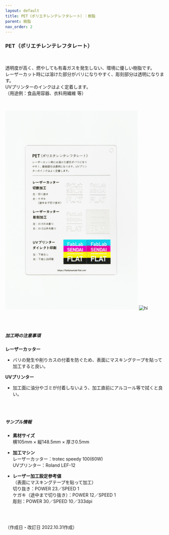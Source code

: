 ```yaml
---
layout: default
title: PET（ポリエチレンテレフタレート）｜樹脂
parent: 樹脂
nav_order: 2
---
```


### PET（ポリエチレンテレフタレート）
<br>

透明度が高く、燃やしても有毒ガスを発生しない、環境に優しい樹脂です。<br>
レーザーカット時には溶けた部分がバリになりやすく、彫刻部分は透明になります。<br>
UVプリンターのインクはよく定着します。<br>
（用途例：食品用容器、衣料用繊維 等）

<br>

<img src="assets/07_PET_1.png" width="420" alt="hi" class="inline"/> <img src="assets/07_PET_2.png" width="420" alt="hi" class="inline"/>

<br><br>



##### 加工時の注意事項

**レーザーカッター**
<br>
* バリの発生や削りカスの付着を防ぐため、表面にマスキングテープを貼って加工すると良い。

**UVプリンター**
<br>
* 加工面に油分やゴミが付着しないよう、加工直前にアルコール等で拭くと良い。

<br><br>

##### サンプル情報

* **素材サイズ**<br>
横105mm × 縦148.5mm × 厚さ0.5mm

* **加工マシン**<br>
レーザーカッター：trotec speedy 100(60W)<br>
UVプリンター：Roland LEF-12<br>

* **レーザー加工設定参考値**<br>（表面にマスキングテープを貼って加工）<br>
切り抜き：POWER 23／SPEED 1<br>
ケガキ（途中まで切り抜き）：POWER 12／SPEED 1<br>
彫刻：POWER 30／SPEED 10／333dpi<br>

<br><br>

（作成日・改訂日 2022.10.31作成）
